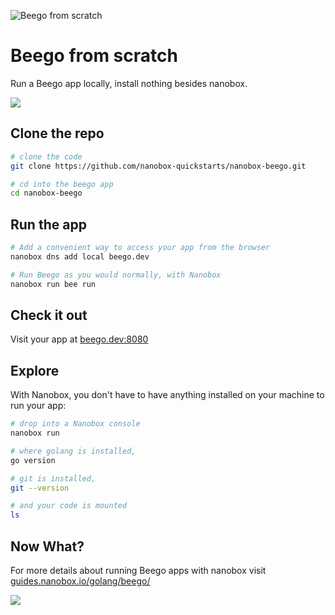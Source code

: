 ![Beego from scratch](https://guides.nanobox.io/assets/quickstart-icons/beego.png)

# Beego from scratch

Run a Beego app locally, install nothing besides nanobox.

<a href="https://nanobox.io/download"><img src="https://guides.nanobox.io/assets/quickstart-icons/download.png" /></a>

## Clone the repo

```bash
# clone the code
git clone https://github.com/nanobox-quickstarts/nanobox-beego.git

# cd into the beego app
cd nanobox-beego
```

## Run the app

```bash
# Add a convenient way to access your app from the browser
nanobox dns add local beego.dev

# Run Beego as you would normally, with Nanobox
nanobox run bee run
```

## Check it out

Visit your app at <a href="http://beego.dev:8080" target="\_blank">beego.dev:8080</a>

## Explore
With Nanobox, you don't have to have anything installed on your machine to run your app:

```bash
# drop into a Nanobox console
nanobox run

# where golang is installed,
go version

# git is installed,
git --version

# and your code is mounted
ls
```

## Now What?
For more details about running Beego apps with nanobox visit [guides.nanobox.io/golang/beego/](https://guides.nanobox.io/golang/beego/)

<a href="https://nanobox.io"><img src="https://guides.nanobox.io/assets/quickstart-icons/footer.png" /></a>
